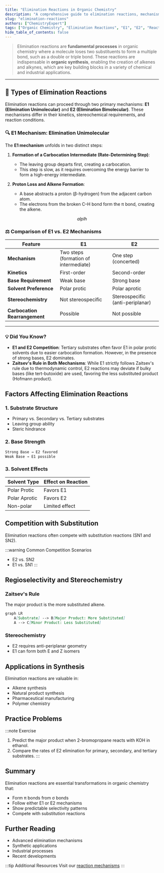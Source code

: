 ```yaml
---
title: "Elimination Reactions in Organic Chemistry"
description: "A comprehensive guide to elimination reactions, mechanisms, and their applications in organic synthesis"
slug: "elimination-reactions"
authors: ["ChemistryExpert"]
tags: ["Organic Chemistry", "Elimination Reactions", "E1", "E2", "Reaction Mechanisms"]
hide_table_of_contents: false
---
```



> Elimination reactions are **fundamental processes** in organic chemistry where a molecule loses two substituents to form a multiple bond, such as a double or triple bond. These reactions are indispensable in **organic synthesis**, enabling the creation of alkenes and alkynes, which are key building blocks in a variety of chemical and industrial applications.

---

## 🧪 Types of Elimination Reactions

Elimination reactions can proceed through two primary mechanisms: **E1 (Elimination Unimolecular)** and **E2 (Elimination Bimolecular)**. These mechanisms differ in their kinetics, stereochemical requirements, and reaction conditions.

### 🔍 E1 Mechanism: Elimination Unimolecular

The **E1 mechanism** unfolds in two distinct steps:

1. **Formation of a Carbocation Intermediate (Rate-Determining Step)**:
   - The leaving group departs first, creating a carbocation.
   - This step is slow, as it requires overcoming the energy barrier to form a high-energy intermediate.

2. **Proton Loss and Alkene Formation**:
   - A base abstracts a proton (β-hydrogen) from the adjacent carbon atom.
   - The electrons from the broken C–H bond form the π bond, creating the alkene.

$$alplh$$

### ⚖️ Comparison of E1 vs. E2 Mechanisms

| Feature                       | **E1**                                | **E2**                           |
| ----------------------------- | ------------------------------------- | -------------------------------- |
| **Mechanism**                 | Two steps (formation of intermediate) | One step (concerted)             |
| **Kinetics**                  | First-order                           | Second-order                     |
| **Base Requirement**          | Weak base                             | Strong base                      |
| **Solvent Preference**        | Polar protic                          | Polar aprotic                    |
| **Stereochemistry**           | Not stereospecific                    | Stereospecific (anti-periplanar) |
| **Carbocation Rearrangement** | Possible                              | Not possible                     |

---

### 💡 Did You Know?

- **E1 and E2 Competition**: Tertiary substrates often favor E1 in polar protic solvents due to easier carbocation formation. However, in the presence of strong bases, E2 dominates.
- **Zaitsev's Rule in Both Mechanisms**: While E1 strictly follows Zaitsev's rule due to thermodynamic control, E2 reactions may deviate if bulky bases (like tert-butoxide) are used, favoring the less substituted product (Hofmann product).

## Factors Affecting Elimination Reactions

### 1. Substrate Structure
- Primary vs. Secondary vs. Tertiary substrates
- Leaving group ability
- Steric hindrance

### 2. Base Strength
```jsx
Strong Base → E2 favored
Weak Base → E1 possible
```

### 3. Solvent Effects
<div className="custom-table">

| Solvent Type  | Effect on Reaction |
| ------------- | ------------------ |
| Polar Protic  | Favors E1          |
| Polar Aprotic | Favors E2          |
| Non-polar     | Limited effect     |

</div>

## Competition with Substitution

Elimination reactions often compete with substitution reactions (SN1 and SN2).

:::warning Common Competition Scenarios
- E2 vs. SN2
- E1 vs. SN1
:::

## Regioselectivity and Stereochemistry

### Zaitsev's Rule
The major product is the more substituted alkene.

```mermaid:docs/Organic/functional-groups/elimination.md
graph LR
    A[Substrate] --> B[Major Product: More Substituted]
    A --> C[Minor Product: Less Substituted]
```

### Stereochemistry
- E2 requires anti-periplanar geometry
- E1 can form both E and Z isomers

## Applications in Synthesis

Elimination reactions are valuable in:
- Alkene synthesis
- Natural product synthesis
- Pharmaceutical manufacturing
- Polymer chemistry

## Practice Problems

:::note Exercise
1. Predict the major product when 2-bromopropane reacts with KOH in ethanol.
2. Compare the rates of E2 elimination for primary, secondary, and tertiary substrates.
:::

## Summary

Elimination reactions are essential transformations in organic chemistry that:
- Form π bonds from σ bonds
- Follow either E1 or E2 mechanisms
- Show predictable selectivity patterns
- Compete with substitution reactions

## Further Reading

- Advanced elimination mechanisms
- Synthetic applications
- Industrial processes
- Recent developments

:::tip Additional Resources
Visit our [reaction mechanisms](/)
:::